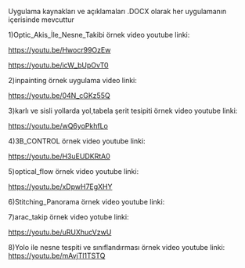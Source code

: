 Uygulama kaynakları ve açıklamaları .DOCX olarak her uygulamanın içerisinde mevcuttur

1)Optic_Akis_İle_Nesne_Takibi örnek video youtube linki:

https://youtu.be/Hwocr99OzEw

https://youtu.be/icW_bUpOvT0

2)inpainting örnek uygulama video linki:

https://youtu.be/04N_cGKz55Q

3)karlı ve sisli yollarda yol,tabela şerit tesipiti örnek video youtube linki:

https://youtu.be/wQ6yoPkhfLo

4)3B_CONTROL örnek video youtube linki:

https://youtu.be/H3uEUDKRtA0

5)optical_flow örnek video youtube linki:

https://youtu.be/xDpwH7EgXHY

6)Stitching_Panorama  örnek video youtube linki:

7)arac_takip örnek video yotube linki:

https://youtu.be/uRUXhucVzwU

8)Yolo ile nesne tespiti ve sınıflandırması örnek video youtube linki:
https://youtu.be/mAvjTl1TSTQ


